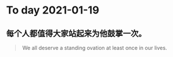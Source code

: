 
# To day 2021-01-19


## 每个人都值得大家站起来为他鼓掌一次。
>  We all deserve a standing ovation at least once in our lives.

    